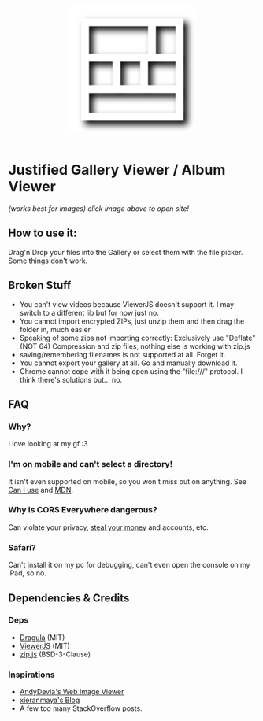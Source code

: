 <div align="center"><a href="https://lopolin-lp.github.io/justified-gallery-viewer/"><img width="256" height="256" src="./assets/Justified Gallery Icon.svg"></a></div>
<br>

# Justified Gallery Viewer / Album Viewer
*(works best for images)*
*click image above to open site!*

## How to use it:
Drag'n'Drop your files into the Gallery or select them with the file picker. Some things don't work.

## Broken Stuff
- You can't view videos because ViewerJS doesn't support it. I may switch to a different lib but for now just no.
- You cannot import encrypted ZIPs, just unzip them and then drag the folder in, much easier
- Speaking of some zips not importing correctly: Exclusively use "Deflate" (NOT 64) Compression and zip files, nothing else is working with zip.js
- saving/remembering filenames is not supported at all. Forget it.
- You cannot export your gallery at all. Go and manually download it.
- Chrome cannot cope with it being open using the "file:///" protocol. I think there's solutions but... no.

## FAQ
### Why?
I love looking at my gf :3

### I'm on mobile and can't select a directory!
It isn't even supported on mobile, so you won't miss out on anything. See [Can I use](https://caniuse.com/input-file-directory) and [MDN](https://developer.mozilla.org/en-US/docs/Web/API/HTMLInputElement/webkitdirectory).

### Why is CORS Everywhere dangerous?
Can violate your privacy, [steal your money](https://portswigger.net/research/exploiting-cors-misconfigurations-for-bitcoins-and-bounties) and accounts, etc.

### Safari?
Can't install it on my pc for debugging, can't even open the console on my iPad, so no.

## Dependencies & Credits
### Deps
- [Dragula](https://bevacqua.github.io/dragula/) (MIT)
- [ViewerJS](https://fengyuanchen.github.io/viewerjs/) (MIT)
- [zip.js](https://gildas-lormeau.github.io/zip.js/) (BSD-3-Clause)

### Inspirations
- [AndyDevla's Web Image Viewer](https://github.com/AndyDevla/web-Image-Viewer)
- [xieranmaya's Blog](https://github.com/xieranmaya/blog/issues/6)
- A few too many StackOverflow posts.